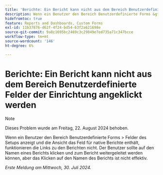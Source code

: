 ```yaml
---
title: 'Berichte: Ein Bericht kann nicht aus dem Bereich Benutzerdefinierte Felder der Einrichtung angeklickt werden'
description: Wenn ein Benutzer den Bereich Benutzerdefinierte Forms &gt; Felder des Setups anzeigt und die Ansicht das Feld für native Berichte enthält, funktionieren die Links zu den Berichten nicht. Der Benutzer sollte auf den Namen eines Berichts klicken und zum Bericht weitergeleitet werden können, aber das Klicken auf den Namen des Berichts ist nicht effektiv.
hidefromtoc: true
feature: Reports and Dashboards, Custom Forms
exl-id: 11b37876-d62f-4f24-bd54-63f2a621698e
source-git-commit: 9a8c1695bc2469c3c29849e7ed735a71c347bcce
workflow-type: tm+mt
source-wordcount: '146'
ht-degree: 6%

---
```


# Berichte: Ein Bericht kann nicht aus dem Bereich Benutzerdefinierte Felder der Einrichtung angeklickt werden

>[!NOTE]
>
>Dieses Problem wurde am Freitag, 22. August 2024 behoben.

Wenn ein Benutzer den Bereich Benutzerdefinierte Forms > Felder des Setups anzeigt und die Ansicht das Feld für native Berichte enthält, funktionieren die Links zu den Berichten nicht. Der Benutzer sollte auf den Namen eines Berichts klicken und zum Bericht weitergeleitet werden können, aber das Klicken auf den Namen des Berichts ist nicht effektiv.

_Erste Meldung am Mittwoch, 30. Juli 2024._
